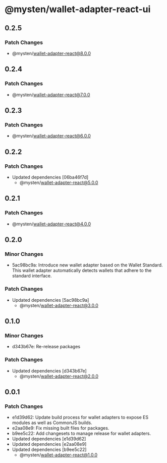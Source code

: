 # @mysten/wallet-adapter-react-ui

## 0.2.5

### Patch Changes

- @mysten/wallet-adapter-react@8.0.0

## 0.2.4

### Patch Changes

- @mysten/wallet-adapter-react@7.0.0

## 0.2.3

### Patch Changes

- @mysten/wallet-adapter-react@6.0.0

## 0.2.2

### Patch Changes

- Updated dependencies [06ba46f7d]
  - @mysten/wallet-adapter-react@5.0.0

## 0.2.1

### Patch Changes

- @mysten/wallet-adapter-react@4.0.0

## 0.2.0

### Minor Changes

- 5ac98bc9a: Introduce new wallet adapter based on the Wallet Standard. This wallet adapter automatically detects wallets that adhere to the standard interface.

### Patch Changes

- Updated dependencies [5ac98bc9a]
  - @mysten/wallet-adapter-react@3.0.0

## 0.1.0

### Minor Changes

- d343b67e: Re-release packages

### Patch Changes

- Updated dependencies [d343b67e]
  - @mysten/wallet-adapter-react@2.0.0

## 0.0.1

### Patch Changes

- e1d39d62: Update build process for wallet adapters to expose ES modules as well as CommonJS builds.
- e2aa08e9: Fix missing built files for packages.
- b9ee5c22: Add changesets to manage release for wallet adapters.
- Updated dependencies [e1d39d62]
- Updated dependencies [e2aa08e9]
- Updated dependencies [b9ee5c22]
  - @mysten/wallet-adapter-react@1.0.0

